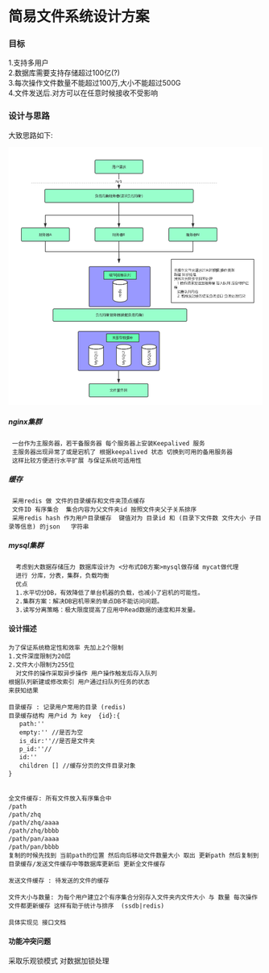 # 简易文件系统设计方案

### 目标

1.支持多用户  
2.数据库需要支持存储超过100亿\(?\)  
3.每次操作文件数量不能超过100万,大小不能超过500G  
4.文件发送后.对方可以在任意时候接收不受影响

### 设计与思路

大致思路如下:

![](/assets/系统架构.png)

##### nginx集群

```
 一台作为主服务器，若干备服务器 每个服务器上安装Keepalived 服务 
 主服务器出现异常了或是宕机了 根据keepalived 状态 切换到可用的备用服务器
 这样比较方便进行水平扩展 与保证系统可适用性
```

##### 缓存

```
 采用redis 做 文件的目录缓存和文件夹顶点缓存 
 文件ID 有序集合  集合内容为父文件夹id 按照文件夹父子关系排序
 采用redis hash 作为用户目录缓存  键值对为 目录id 和 (目录下文件数 文件大小 子目录等信息) 的json   字符串
```

##### mysql集群

```
  考虑到大数据存储压力 数据库设计为 <分布式DB方案>mysql做存储 mycat做代理
  进行 分库，分表，集群，负载均衡
  优点
  1.水平切分DB，有效降低了单台机器的负载，也减小了宕机的可能性。
  2.集群方案：解决DB宕机带来的单点DB不能访问问题。
  3.读写分离策略：极大限度提高了应用中Read数据的速度和并发量。
```

#### 设计描述

```
为了保证系统稳定性和效率 先加上2个限制 
1.文件深度限制为20层
2.文件大小限制为255位
  对文件的操作采取异步操作 用户操作触发后存入队列
根据队列新建或修改索引 用户通过扫队列任务的状态
来获知结果 

目录缓存 : 记录用户常用的目录 (redis)
目录缓存结构 用户id 为 key  {id}:{
   path:''
   empty:'' //是否为空
   is_dir:''//是否是文件夹
   p_id:''//
   id:''
   children [] //缓存分页的文件目录对象
}


全文件缓存: 所有文件放入有序集合中 
/path
/path/zhq
/path/zhq/aaaa
/path/zhq/bbbb
/path/pan/aaaa
/path/pan/bbbb 
复制的时候先找到 当前path的位置 然后向后移动文件数量大小 取出 更新path 然后复制到目录缓存/发送文件缓存中等数据库更新后 更新全文件缓存

发送文件缓存 : 待发送的文件的缓存

文件大小与数量: 为每个用户建立2个有序集合分别存入文件夹内文件大小 与 数量 每次操作文件都更新缓存 这样有助于统计与排序  (ssdb|redis)

具体实现见 接口文档
```

#### 功能冲突问题

采取乐观锁模式 对数据加锁处理

